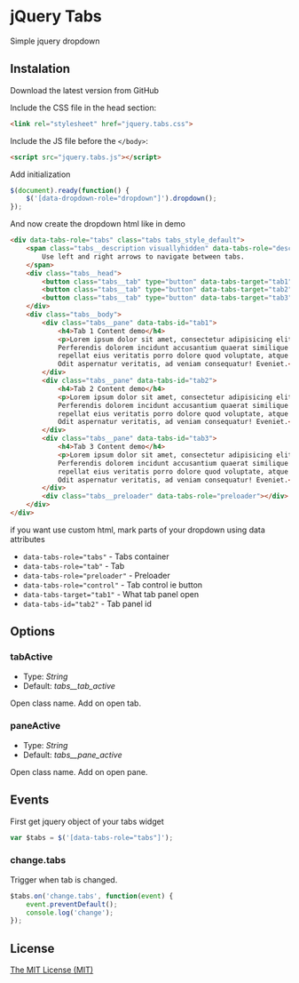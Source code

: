 # jQuery Tabs

Simple jquery dropdown

## Instalation

Download the latest version from GitHub

Include the CSS file in the head section:

```html
<link rel="stylesheet" href="jquery.tabs.css">
```

Include the JS file before the `</body>`:

```html
<script src="jquery.tabs.js"></script>
```

Add initialization

```js
$(document).ready(function() {
	$('[data-dropdown-role="dropdown"]').dropdown();
});
```

And now create the dropdown html like in demo

```html
<div data-tabs-role="tabs" class="tabs tabs_style_default">
	<span class="tabs__description visuallyhidden" data-tabs-role="description">
		Use left and right arrows to navigate between tabs.
	</span>
	<div class="tabs__head">
		<button class="tabs__tab" type="button" data-tabs-target="tab1" data-tabs-role="tab">Tab 1</button>
		<button class="tabs__tab" type="button" data-tabs-target="tab2" data-tabs-role="tab">Tab 2</button>
		<button class="tabs__tab" type="button" data-tabs-target="tab3" data-tabs-role="tab">Tab 3</button>
	</div>
	<div class="tabs__body">
		<div class="tabs__pane" data-tabs-id="tab1">
			<h4>Tab 1 Content demo</h4>
			<p>Lorem ipsum dolor sit amet, consectetur adipisicing elit. 
			Perferendis dolorem incidunt accusantium quaerat similique 
			repellat eius veritatis porro dolore quod voluptate, atque ipsa? 
			Odit aspernatur veritatis, ad veniam consequatur! Eveniet.</p>
		</div>
		<div class="tabs__pane" data-tabs-id="tab2">
			<h4>Tab 2 Content demo</h4>
			<p>Lorem ipsum dolor sit amet, consectetur adipisicing elit. 
			Perferendis dolorem incidunt accusantium quaerat similique 
			repellat eius veritatis porro dolore quod voluptate, atque ipsa? 
			Odit aspernatur veritatis, ad veniam consequatur! Eveniet.</p>
		</div>
		<div class="tabs__pane" data-tabs-id="tab3">
			<h4>Tab 3 Content demo</h4>
			<p>Lorem ipsum dolor sit amet, consectetur adipisicing elit. 
			Perferendis dolorem incidunt accusantium quaerat similique 
			repellat eius veritatis porro dolore quod voluptate, atque ipsa? 
			Odit aspernatur veritatis, ad veniam consequatur! Eveniet.</p>
		</div>
		<div class="tabs__preloader" data-tabs-role="preloader"></div>
	</div>
</div>
```

if you want use custom html, mark parts of your dropdown using data attributes

* `data-tabs-role="tabs"` - Tabs container
* `data-tabs-role="tab"` - Tab
* `data-tabs-role="preloader"` - Preloader
* `data-tabs-role="control"` - Tab control ie button
* `data-tabs-target="tab1"` - What tab panel open
* `data-tabs-id="tab2"` - Tab panel id

## Options

### tabActive
* Type: *String*
* Default: *tabs__tab_active*

Open class name. Add on open tab.

### paneActive
* Type: *String*
* Default: *tabs__pane_active*

Open class name. Add on open pane.


## Events

First get jquery object of your tabs widget

```js
var $tabs = $('[data-tabs-role="tabs"]');
```

### change.tabs

Trigger when tab is changed.

```js
$tabs.on('change.tabs', function(event) {
	event.preventDefault();
	console.log('change');
});
```


## License
[The MIT License (MIT)](LICENSE)
